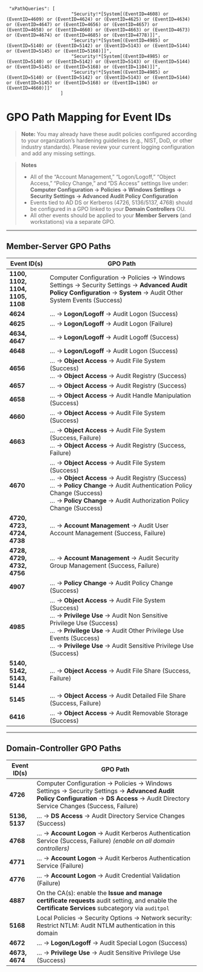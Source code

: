 
```
 "xPathQueries": [
                        "Security!*[System[(EventID=4608) or (EventID=4609) or (EventID=4624) or (EventID=4625) or (EventID=4634) or (EventID=4647) or (EventID=4656) or (EventID=4657) or (EventID=4658) or (EventID=4660) or (EventID=4663) or (EventID=4673) or (EventID=4674) or (EventID=4685) or (EventID=4778)]]",
                        "Security!*[System[(EventID=4985) or (EventID=5140) or (EventID=5142) or (EventID=5143) or (EventID=5144) or (EventID=5145) or (EventID=5168)]]",
                        "Security!*[System[(EventID=4985) or (EventID=5140) or (EventID=5142) or (EventID=5143) or (EventID=5144) or (EventID=5145) or (EventID=5168) or (EventID=1104)]]",
                        "Security!*[System[(EventID=4985) or (EventID=5140) or (EventID=5142) or (EventID=5143) or (EventID=5144) or (EventID=5145) or (EventID=5168) or (EventID=1104) or (EventID=4660)]]"
                    ]
```

# GPO Path Mapping for Event IDs

> **Note:** You may already have these audit policies configured according to your organization’s hardening guidelines (e.g., NIST, DoD, or other industry standards). Please review your current logging configuration and add any missing settings.

> **Notes**
> - All of the “Account Management,” “Logon/Logoff,” “Object Access,” “Policy Change,” and “DS Access” settings live under:  
>   **Computer Configuration → Policies → Windows Settings → Security Settings → Advanced Audit Policy Configuration**  
> - Events tied to AD DS or Kerberos (4726, 5136/5137, 4768) should be configured in a GPO linked to your **Domain Controllers** OU.  
> - All other events should be applied to your **Member Servers** (and workstations) via a separate GPO.

---

## Member-Server GPO Paths

| Event ID(s)                      | GPO Path                                                                                                                                                                                                                                       |
|----------------------------------|-------------------------------------------------------------------------------------------------------------------------------------------------------------------------------------------------------------------------------------------------|
| **1100, 1102, 1104, 1105, 1108** | Computer Configuration → Policies → Windows Settings → Security Settings → **Advanced Audit Policy Configuration** → **System** → Audit Other System Events (Success)                                                                            |
| **4624**                         | … → **Logon/Logoff** → Audit Logon (Success)                                                                                                                                                                                                   |
| **4625**                         | … → **Logon/Logoff** → Audit Logon (Failure)                                                                                                                                                                                                   |
| **4634, 4647**                   | … → **Logon/Logoff** → Audit Logoff (Success)                                                                                                                                                                                                  |
| **4648**                         | … → **Logon/Logoff** → Audit Logon (Success)                                                                                                                                                                                                   |
| **4656**                         | … → **Object Access** → Audit File System (Success)<br/>… → **Object Access** → Audit Registry (Success)                                                                                                                                        |
| **4657**                         | … → **Object Access** → Audit Registry (Success)                                                                                                                                                                                               |
| **4658**                         | … → **Object Access** → Audit Handle Manipulation (Success)                                                                                                                                                                                     |
| **4660**                         | … → **Object Access** → Audit File System (Success)                                                                                                                                                                                            |
| **4663**                         | … → **Object Access** → Audit File System (Success, Failure)<br/>… → **Object Access** → Audit Registry (Success, Failure)                                                                                                                     |
| **4670**                         | … → **Object Access** → Audit File System (Success)<br/>… → **Object Access** → Audit Registry (Success)<br/>… → **Policy Change** → Audit Authentication Policy Change (Success)<br/>… → **Policy Change** → Audit Authorization Policy Change (Success) |
| **4720, 4723, 4724, 4738**       | … → **Account Management** → Audit User Account Management (Success, Failure)                                                                                                                                                                  |
| **4728, 4729, 4732, 4756**       | … → **Account Management** → Audit Security Group Management (Success, Failure)                                                                                                                                                               |
| **4907**                         | … → **Policy Change** → Audit Policy Change (Success)                                                                                                                                                                                          |
| **4985**                         | … → **Object Access** → Audit File System (Success)<br/>… → **Privilege Use** → Audit Non Sensitive Privilege Use (Success)<br/>… → **Privilege Use** → Audit Other Privilege Use Events (Success)<br/>… → **Privilege Use** → Audit Sensitive Privilege Use (Success) |
| **5140, 5142, 5143, 5144**       | … → **Object Access** → Audit File Share (Success, Failure)                                                                                                                                                                                    |
| **5145**                         | … → **Object Access** → Audit Detailed File Share (Success, Failure)                                                                                                                                                                           |
| **6416**                         | … → **Object Access** → Audit Removable Storage (Success)                                                                                                                                                                                      |

---

## Domain-Controller GPO Paths

| Event ID(s)        | GPO Path                                                                                                                                                                                                                  |
|--------------------|----------------------------------------------------------------------------------------------------------------------------------------------------------------------------------------------------------------------------|
| **4726**           | Computer Configuration → Policies → Windows Settings → Security Settings → **Advanced Audit Policy Configuration** → **DS Access** → Audit Directory Service Changes (Success, Failure)                                  |
| **5136, 5137**     | … → **DS Access** → Audit Directory Service Changes (Success)                                                                                                                                                              |
| **4768**           | … → **Account Logon** → Audit Kerberos Authentication Service (Success, Failure) _(enable on all domain controllers)_                                                                                                     |
| **4771**           | … → **Account Logon** → Audit Kerberos Authentication Service (Failure)                                                                                                                                                    |
| **4776**           | … → **Account Logon** → Audit Credential Validation (Failure)                                                                                                                                                              |
| **4887**           | On the CA(s): enable the **Issue and manage certificate requests** audit setting, and enable the **Certificate Services** subcategory via `auditpol`                                                                     |
| **5168**           | Local Policies → Security Options → Network security: Restrict NTLM: Audit NTLM authentication in this domain                                                                                                              |
| **4672**           | … → **Logon/Logoff** → Audit Special Logon (Success)                                                                                                                                                                       |
| **4673, 4674**     | … → **Privilege Use** → Audit Sensitive Privilege Use (Success)                                                                                                                                                            |
